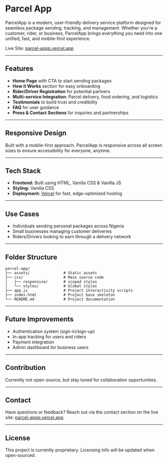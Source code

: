 # Parcel App

ParcelApp is a modern, user-friendly delivery service platform designed for seamless package sending, tracking, and management. Whether you're a customer, rider, or business, ParcelApp brings everything you need into one unified, fast, and mobile-first experience.

Live Site: [parcel-appp.vercel.app](https://parcel-appp.vercel.app)

---

## Features

- **Home Page** with CTA to start sending packages
- **How it Works** section for easy onboarding
- **Rider/Driver Registration** for potential partners
- **Multi-service Integration**: Parcel delivery, food ordering, and logistics
- **Testimonials** to build trust and credibility
- **FAQ** for user guidance
- **Press & Contact Sections** for inquiries and partnerships

---

## Responsive Design

Built with a mobile-first approach, ParcelApp is responsive across all screen sizes to ensure accessibility for everyone, anytime.

---

## Tech Stack

- **Frontend:** Built using HTML, Vanilla CSS & Vanilla JS
- **Styling:** Vanilla CSS
- **Deployment:** [Vercel](https://vercel.com) for fast, edge-optimized hosting

---

## Use Cases

- Individuals sending personal packages across Nigeria
- Small businesses managing customer deliveries
- Riders/Drivers looking to earn through a delivery network

---

## Folder Structure

```
parcel-app/
├── assets/               # Static assets
├── css/                  # Main source code
│   ├── responsive/       # scoped styles
│   └── styles/           # Global styles
├── app.js                # Project interactivity scripts
├── index.html            # Project base skeleton
└── README.md             # Project documentation
```

---

## Future Improvements

- Authentication system (sign-in/sign-up)
- In-app tracking for users and riders
- Payment integration
- Admin dashboard for business users

---

## Contribution

Currently not open-source, but stay tuned for collaboration opportunities.

---

## Contact

Have questions or feedback?
Reach out via the contact section on the live site: [parcel-appp.vercel.app](https://parcel-appp.vercel.app)

---

## License

This project is currently proprietary. Licensing info will be updated when open-sourced.
